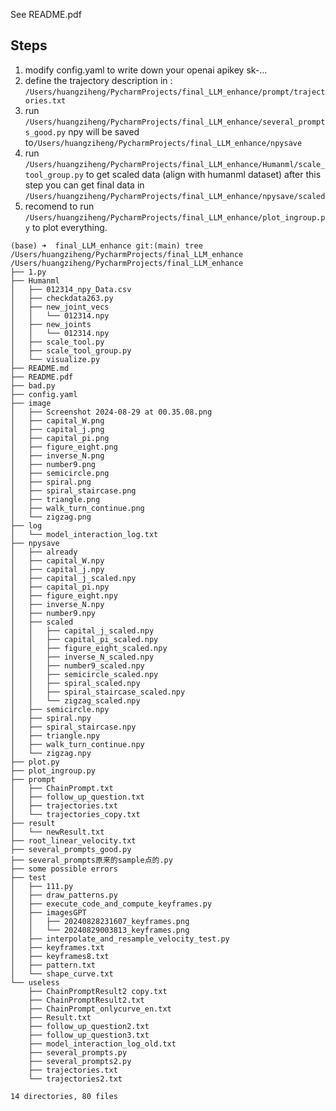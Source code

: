 See README.pdf

## Steps

1. modify config.yaml to write down your openai apikey sk-...
2. define the trajectory description in : `/Users/huangziheng/PycharmProjects/final_LLM_enhance/prompt/trajectories.txt`
3. run `/Users/huangziheng/PycharmProjects/final_LLM_enhance/several_prompts_good.py` npy will be saved to`/Users/huangziheng/PycharmProjects/final_LLM_enhance/npysave`
4. run `/Users/huangziheng/PycharmProjects/final_LLM_enhance/Humanml/scale_tool_group.py` to get scaled data (align with humanml dataset) after this step you can get final data in `/Users/huangziheng/PycharmProjects/final_LLM_enhance/npysave/scaled`
5. recomend to run `/Users/huangziheng/PycharmProjects/final_LLM_enhance/plot_ingroup.py` to plot everything.



```
(base) ➜  final_LLM_enhance git:(main) tree /Users/huangziheng/PycharmProjects/final_LLM_enhance
/Users/huangziheng/PycharmProjects/final_LLM_enhance
├── 1.py
├── Humanml
│   ├── 012314_npy_Data.csv
│   ├── checkdata263.py
│   ├── new_joint_vecs
│   │   └── 012314.npy
│   ├── new_joints
│   │   └── 012314.npy
│   ├── scale_tool.py
│   ├── scale_tool_group.py
│   └── visualize.py
├── README.md
├── README.pdf
├── bad.py
├── config.yaml
├── image
│   ├── Screenshot 2024-08-29 at 00.35.08.png
│   ├── capital_W.png
│   ├── capital_j.png
│   ├── capital_pi.png
│   ├── figure_eight.png
│   ├── inverse_N.png
│   ├── number9.png
│   ├── semicircle.png
│   ├── spiral.png
│   ├── spiral_staircase.png
│   ├── triangle.png
│   ├── walk_turn_continue.png
│   └── zigzag.png
├── log
│   └── model_interaction_log.txt
├── npysave
│   ├── already
│   ├── capital_W.npy
│   ├── capital_j.npy
│   ├── capital_j_scaled.npy
│   ├── capital_pi.npy
│   ├── figure_eight.npy
│   ├── inverse_N.npy
│   ├── number9.npy
│   ├── scaled
│   │   ├── capital_j_scaled.npy
│   │   ├── capital_pi_scaled.npy
│   │   ├── figure_eight_scaled.npy
│   │   ├── inverse_N_scaled.npy
│   │   ├── number9_scaled.npy
│   │   ├── semicircle_scaled.npy
│   │   ├── spiral_scaled.npy
│   │   ├── spiral_staircase_scaled.npy
│   │   └── zigzag_scaled.npy
│   ├── semicircle.npy
│   ├── spiral.npy
│   ├── spiral_staircase.npy
│   ├── triangle.npy
│   ├── walk_turn_continue.npy
│   └── zigzag.npy
├── plot.py
├── plot_ingroup.py
├── prompt
│   ├── ChainPrompt.txt
│   ├── follow_up_question.txt
│   ├── trajectories.txt
│   └── trajectories_copy.txt
├── result
│   └── newResult.txt
├── root_linear_velocity.txt
├── several_prompts_good.py
├── several_prompts原来的sample点的.py
├── some possible errors
├── test
│   ├── 111.py
│   ├── draw_patterns.py
│   ├── execute_code_and_compute_keyframes.py
│   ├── imagesGPT
│   │   ├── 20240828231607_keyframes.png
│   │   └── 20240829003813_keyframes.png
│   ├── interpolate_and_resample_velocity_test.py
│   ├── keyframes.txt
│   ├── keyframes8.txt
│   ├── pattern.txt
│   └── shape_curve.txt
└── useless
    ├── ChainPromptResult2 copy.txt
    ├── ChainPromptResult2.txt
    ├── ChainPrompt_onlycurve_en.txt
    ├── Result.txt
    ├── follow_up_question2.txt
    ├── follow_up_question3.txt
    ├── model_interaction_log_old.txt
    ├── several_prompts.py
    ├── several_prompts2.py
    ├── trajectories.txt
    └── trajectories2.txt

14 directories, 80 files

```





